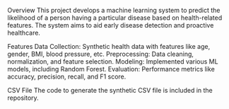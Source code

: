 Overview
This project develops a machine learning system to predict the likelihood of a person having a particular disease based on health-related features. The system aims to aid early disease detection and proactive healthcare.

Features
Data Collection: Synthetic health data with features like age, gender, BMI, blood pressure, etc.
Preprocessing: Data cleaning, normalization, and feature selection.
Modeling: Implemented various ML models, including Random Forest.
Evaluation: Performance metrics like accuracy, precision, recall, and F1 score.

CSV File
The code to generate the synthetic CSV file is included in the repository.
